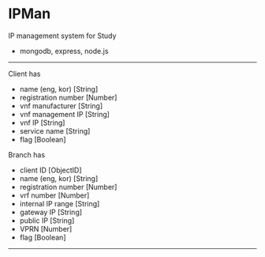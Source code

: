 # IPMan
IP management system for Study 

- mongodb, express, node.js


----

Client has 
- name (eng, kor) [String]
- registration number [Number]
- vnf manufacturer [String]
- vnf management IP [String]
- vnf IP [String]
- service name [String]
- flag [Boolean]

Branch has
- client ID [ObjectID]
- name (eng, kor) [String]
- registration number  [Number]
- vrf number [Number]
- internal IP range [String]
- gateway IP [String]
- public IP [String]
- VPRN [Number]
- flag [Boolean]

--------

